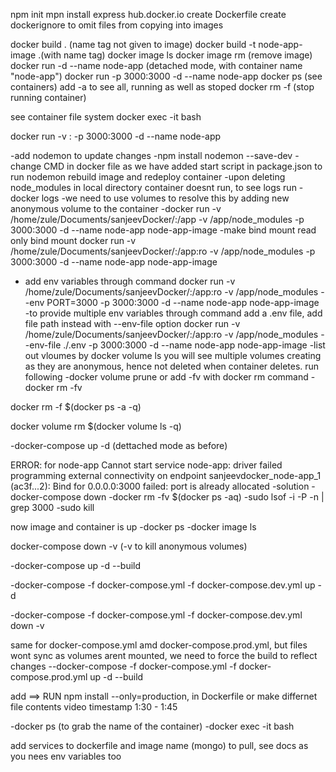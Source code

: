<!-- https://www.youtube.com/watch?v=9zUHg7xjIqQ -->
<!-- SanjeevThagyani Docker DevOps FreecodecAMP -->
npm init
mpn install express
hub.docker.io
create Dockerfile
create dockerignore to omit files from copying into images

docker build . (name tag not given to image)
docker build -t node-app-image .(with name tag)
docker image ls
docker image rm <imageID> (remove image)
docker run -d --name node-app <image-name> (detached mode, with container name "node-app")
docker run -p 3000:3000 -d --name node-app <image-name>
docker ps (see containers) add -a to see all, running as well as stoped
docker rm <container-name> -f (stop running container)

see container file system
docker exec -it <container-name> bash

<!-- bind-mount volume to sync file system for continuous build -->
docker run -v <absolutePathToFolderOnLocalMAchine>:<PathToFolderInContainer> -p 3000:3000 -d --name node-app <image-name>
<!--(example)
 docker run -v /home/zule/Documents/sanjeevDocker/:/app -p 3000:3000 -d --name node-app <image-name> -->
<!-- (exapmle using variables)
docker run -v $(pwd):/app -p 3000:3000 -d --name node-app <image-name> 
 -->
 -add nodemon to update changes
 -npm install nodemon --save-dev
 -change CMD in docker file as we have added start script in package.json to run nodemon
 rebuild image and redeploy container
 -upon deleting node_modules in local directory container doesnt run, to see logs run
 -docker logs <container-name>
 -we need to use volumes to resolve this by adding new anonymous volume to the container
  -docker run -v /home/zule/Documents/sanjeevDocker/:/app -v /app/node_modules -p 3000:3000 -d --name node-app node-app-image
-make bind mount read only bind mount
 docker run -v /home/zule/Documents/sanjeevDocker/:/app:ro -v /app/node_modules -p 3000:3000 -d --name node-app node-app-image
- add env variables through command
 docker run -v /home/zule/Documents/sanjeevDocker/:/app:ro -v /app/node_modules --env PORT=3000 -p 3000:3000 -d --name node-app node-app-image
 -to provide multiple env variables through command add a .env file, add file path instead with --env-file option
  docker run -v /home/zule/Documents/sanjeevDocker/:/app:ro -v /app/node_modules --env-file ./.env -p 3000:3000 -d --name node-app node-app-image
  -list out vloumes by
  docker volume ls
  you will see multiple volumes creating as they are anonymous, hence not deleted when container deletes. run following
  -docker volume prune
  or add -fv with docker rm command
  -docker rm <container-name> -fv


  <!-- delete all containers -->
 docker rm -f $(docker ps -a -q)
  <!-- delete all volumes -->
  docker volume rm $(docker volume ls -q)
 
  <!-- docker compose to up multiple container -->
  -docker-compose up -d (dettached mode as before)

<!-- error -->
ERROR: for node-app  Cannot start service node-app: driver failed programming external connectivity on endpoint sanjeevdocker_node-app_1 (ac3f...2): Bind for 0.0.0.0:3000 failed: port is already allocated
-solution
-docker-compose down
-docker rm -fv $(docker ps -aq)
-sudo lsof -i -P -n | grep 3000
-sudo kill <process id>

now image and container is up
-docker ps
-docker image ls

<!-- compose down -->
docker-compose down -v  (-v to kill anonymous volumes)

<!-- when changes are made , we need to rebuild the image with -->
-docker-compose up -d --build

<!-- run multiple docker-compose file, order matters, base file contain contents common among differnt file -->
-docker-compose -f docker-compose.yml -f docker-compose.dev.yml up -d

-docker-compose -f docker-compose.yml -f docker-compose.dev.yml down -v

same for docker-compose.yml amd docker-compose.prod.yml, but files wont sync as volumes arent mounted, we need to force the build to reflect changes
--docker-compose -f docker-compose.yml -f docker-compose.prod.yml up -d --build

<!-- avoid dev-dependencies to be installed in container -->
add ==> RUN npm install --only=production, in Dockerfile or make differnet file contents video timestamp 1:30 - 1:45

-docker ps (to grab the name of the container)
-docker exec -it <container-name> bash

<!-- multiple containers -->
add services to dockerfile and image name (mongo) to pull, see docs as you nees env variables too







